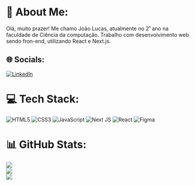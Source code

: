 # 💫 About Me:
Olá, muito prazer! Me chamo João Lucas, atualmente no 2˚ ano na faculdade de Ciência da computação. Trabalho com desenvolvimento web sendo fron-end, utilizando React e Next.js. 


## 🌐 Socials:
[![LinkedIn](https://img.shields.io/badge/LinkedIn-%230077B5.svg?logo=linkedin&logoColor=white)](https://linkedin.com/in/https://www.linkedin.com/in/jo%C3%A3o-lucas-barboza-3ba6a9230/) 

# 💻 Tech Stack:
![HTML5](https://img.shields.io/badge/html5-%23E34F26.svg?style=for-the-badge&logo=html5&logoColor=white) ![CSS3](https://img.shields.io/badge/css3-%231572B6.svg?style=for-the-badge&logo=css3&logoColor=white) ![JavaScript](https://img.shields.io/badge/javascript-%23323330.svg?style=for-the-badge&logo=javascript&logoColor=%23F7DF1E) ![Next JS](https://img.shields.io/badge/Next-black?style=for-the-badge&logo=next.js&logoColor=white) ![React](https://img.shields.io/badge/react-%2320232a.svg?style=for-the-badge&logo=react&logoColor=%2361DAFB) 	![Figma](https://img.shields.io/badge/figma-%23F24E1E.svg?style=for-the-badge&logo=figma&logoColor=white)
# 📊 GitHub Stats:
![](https://github-readme-stats.vercel.app/api?username=valladev&theme=react&hide_border=true&include_all_commits=false&count_private=false)<br/>
![](https://github-readme-streak-stats.herokuapp.com/?user=valladev&theme=react&hide_border=true)<br/>
![](https://github-readme-stats.vercel.app/api/top-langs/?username=valladev&theme=react&hide_border=true&include_all_commits=false&count_private=false&layout=compact)

